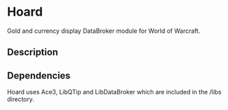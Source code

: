 # Hoard
Gold and currency display DataBroker module for World of Warcraft.

## Description


## Dependencies
Hoard uses Ace3, LibQTip and LibDataBroker which are included in the /libs directory.
